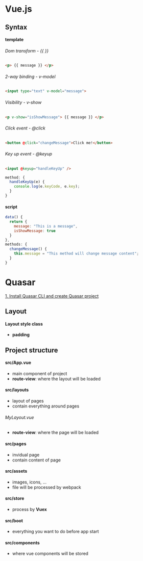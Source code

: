 # Vue.js
## Syntax

#### template

###### Dom transform - {{ }}
```html
<p> {{ message }} </p>
```

###### 2-way binding - v-model
```html
<input type="text" v-model="message">
```

###### Visibility - v-show
```html
<p v-show="isShowMessage"> {{ message }} </p>
```

###### Click event - @click
```html
<button @click="changeMessage">Click me!</button>
```
###### Key up event - @keyup
```html
<input @keyup="handleKeyUp" />
```

```javascript
method: {
  handleKeyUp(e) {
    console.log(e.keyCode, e.key);
  }
}
```

#### script
```javascript
data() { 
  return {
    message: "This is a message",
    isShowMessage: true
  }
},
methods: {
  changeMessage() {
    this.message = "This method will change message content";
  }
}
```

# Quasar

[1. Install Quasar CLI and create Quasar project](https://quasar.dev/quasar-cli/installation)

## Layout
#### Layout style class
- **padding**

## Project structure

#### src/App.vue
- main component of project
- **route-view**: where the layout will be loaded

#### src/layouts
- layout of pages
- contain everything around pages

###### MyLayout.vue
- **route-view**: where the page will be loaded

#### src/pages
- invidual page
- contain content of page

#### src/assets
- images, icons, ...
- file will be processed by webpack

#### src/store
- process by **Vuex**

#### src/boot
- everything you want to do before app start

#### src/components
- where vue components will be stored
